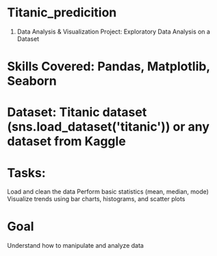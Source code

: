 # Titanic_predicition
1. Data Analysis & Visualization
Project: Exploratory Data Analysis on a Dataset

# Skills Covered: Pandas, Matplotlib, Seaborn
# Dataset: Titanic dataset (sns.load_dataset('titanic')) or any dataset from Kaggle
# Tasks:
Load and clean the data
Perform basic statistics (mean, median, mode)
Visualize trends using bar charts, histograms, and scatter plots
# Goal
Understand how to manipulate and analyze data
